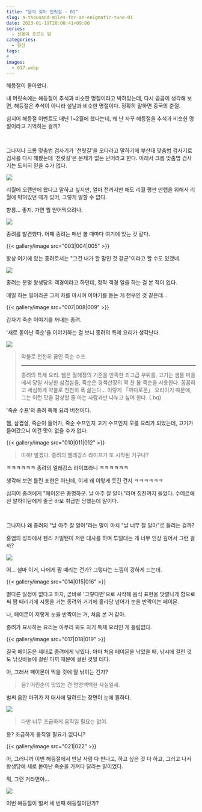 ```yaml
---
title: "음악 찾아 천릿길 - 01"
slug: a-thousand-miles-for-an-enigmatic-tune-01
date: 2023-01-19T20:00:41+09:00
series:
  - 선율이 흐르는 밤
categories:
  - 원신
tags:
#  - 
images:
  - 017.webp
---
```


해등절이 돌아왔다.

내 머릿속에는 해등절이 추석과 비슷한 명절이라고 박혀있는데, 다시 곰곰이 생각해 보면, 해등절은 추석이 아니라 설날과 비슷한 명절이다. 정확히 말하면 중국의 춘절.

심지어 해등절 이벤트도 매년 1~2월에 했다는데, 왜 난 자꾸 해등절을 추석과 비슷한 명절이라고 기억하는 걸까?

&nbsp;

그나저나 크롬 맞춤법 검사기가 '천릿길'을 오타라고 말하기에 부산대 맞춤법 검사기로 검사를 다시 해봤는데 '천릿길'은 문제가 없는 단어라고 한다. 이래서 크롬 맞춤법 검사기는 도저히 믿을 수가 없다.

![](001.webp)

리월에 오랜만에 왔다고 말하고 싶지만, 얼마 전까지만 해도 리월 평판 만렙을 위해서 리월에 박혀있던 때가 있어, 그렇게 말할 수 없다.

향릉... 좋지. 가면 뭘 얻어먹으려나.

![](002.webp)

종려를 발견했다. 어째 종려는 매번 볼 때마다 여기에 있는 것 같다.

{{< gallery/image src="003|004|005" >}}

항상 여기에 있는 종려로서는 "그건 내가 할 말인 것 같군"이라고 할 수도 있겠네.

![](006.webp)

종려는 분명 왕생당의 객경이라고 하던데, 정작 객경 일을 하는 걸 본 적이 없다.

매일 하는 일이라곤 그저 차를 마시며 이야기를 듣는 게 전부인 것 같은데...

{{< gallery/image src="007|008|009" >}}

갑자기 죽순 이야기를 꺼내는 종려.

'새로 돋아난 죽순'을 이야기하는 걸 보니 종려의 특제 요리가 생각난다.

![](slow-cooked-bamboo-shoot-soup.webp)

> 약불로 천천히 끓인 죽순 수프
> ***
> 종려의 특제 요리. 햄은 월해정의 기준을 만족한 최고급 부위를, 고기는 샘물 마을에서 당일 사냥한 삼겹살을, 죽순은 경책산장의 꽉 찬 봄 죽순을 사용한다. 꼼꼼하고 세심하게 약불로 천천히 푹 삶는다... 이렇게 「까다로운」 요리이기 때문에, 그는 이런 맛을 감상할 줄 아는 사람과만 나누고 싶어 한다.
{.bq}

'죽순 수프'의 종려 특제 요리 버전이다.

햄, 삼겹살, 죽순이 들어가, 죽순 수프인지 고기 수프인지 모를 요리가 되었는데, 고기가 들어갔으니 이건 맛이 없을 수가 없다.

{{< gallery/image src="010|011|012" >}}

> 아하! 알겠다. 종려의 엘레강스 라이프가 또 시작된 거구나?

ㅋㅋㅋㅋㅋㅋ 종려의 엘레강스 라이프라니 ㅋㅋㅋㅋㅋㅋ

생각해 보면 틀린 표현은 아닌데, 이게 왜 이렇게 웃긴 건지 ㅋㅋㅋㅋㅋㅋ

심지어 종려에게 "페이몬은 총명하군. 날 아주 잘 알아."라며 칭찬까지 들었다. 수메르에선 알하이탐에게 줄곧 바보 취급만 당했는데 말이다.

&nbsp;

그나저나 왜 종려의 "날 아주 잘 알아"라는 말이 마치 "날 너무 잘 알아"로 들리는 걸까?

홍염의 성좌에서 헨리 카밀턴이 저런 대사를 하며 투덜대는 게 너무 인상 깊어서 그런 걸까?

![](013.webp)

어... 설마 이거, 나에게 짬 때리는 건가? 그렇다는 느낌이 강하게 드는데.

{{< gallery/image src="014|015|016" >}}

별다른 일정이 없다고 하자, 곧바로 '그렇다면'으로 시작해 음식 표현을 맛깔나게 함으로써 짬 때리기에 시동을 거는 종려와 거기에 홀라당 넘어가 눈을 반짝이는 페이몬.

나, 페이몬이 저렇게 눈을 반짝이는 거, 처음 본 거 같아.

종려가 묘사하는 요리는 아무리 봐도 자기 특제 요리인 게 틀림없다.

{{< gallery/image src="017|018|019" >}}

결국 페이몬은 제대로 종려에게 낚였다. 아마 처음 페이몬을 낚았을 때, 낚시에 걸린 것도 낚싯바늘에 걸린 미끼 때문에 걸린 것일 테다.

아, 그래서 페이몬이 먹을 것에 잘 낚이는 건가?

> 음? 어린순이 맛있는 건 명명백백한 사실일세.

벌써 음란 마귀가 저 대사에 달려드는 장면이 눈에 훤하다.

![](020.webp)

> 다만 너무 조급하게 움직일 필요는 없어.

응? 조급하게 움직일 필요가 없다니?

{{< gallery/image src="021|022" >}}

아, 그러니까 이번 해등절에서 만날 사람 다 만나고, 하고 싶은 것 다 하고, 그러고 나서 왕생당에 새로 돋아난 죽순을 가져다 달라는 말이었다.

뭐, 그런 거라면야...

![](023.webp)

이번 해등절이 벌써 세 번째 해등절이던가?
